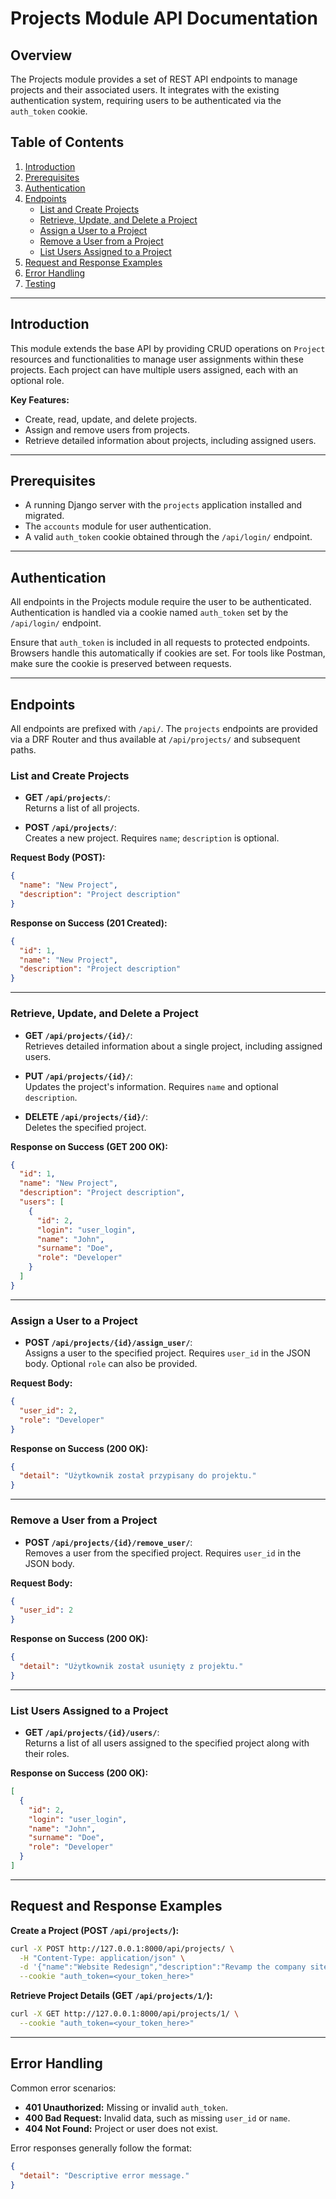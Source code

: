 # Projects Module API Documentation

## Overview

The Projects module provides a set of REST API endpoints to manage projects and their associated users. It integrates with the existing authentication system, requiring users to be authenticated via the `auth_token` cookie.

## Table of Contents

1. [Introduction](#introduction)
2. [Prerequisites](#prerequisites)
3. [Authentication](#authentication)
4. [Endpoints](#endpoints)
    - [List and Create Projects](#list-and-create-projects)
    - [Retrieve, Update, and Delete a Project](#retrieve-update-and-delete-a-project)
    - [Assign a User to a Project](#assign-a-user-to-a-project)
    - [Remove a User from a Project](#remove-a-user-from-a-project)
    - [List Users Assigned to a Project](#list-users-assigned-to-a-project)
5. [Request and Response Examples](#request-and-response-examples)
6. [Error Handling](#error-handling)
7. [Testing](#testing)

---

## Introduction

This module extends the base API by providing CRUD operations on `Project` resources and functionalities to manage user assignments within these projects. Each project can have multiple users assigned, each with an optional role.

**Key Features:**
- Create, read, update, and delete projects.
- Assign and remove users from projects.
- Retrieve detailed information about projects, including assigned users.

---

## Prerequisites

- A running Django server with the `projects` application installed and migrated.
- The `accounts` module for user authentication.
- A valid `auth_token` cookie obtained through the `/api/login/` endpoint.

---

## Authentication

All endpoints in the Projects module require the user to be authenticated. Authentication is handled via a cookie named `auth_token` set by the `/api/login/` endpoint.

Ensure that `auth_token` is included in all requests to protected endpoints. Browsers handle this automatically if cookies are set. For tools like Postman, make sure the cookie is preserved between requests.

---

## Endpoints

All endpoints are prefixed with `/api/`. The `projects` endpoints are provided via a DRF Router and thus available at `/api/projects/` and subsequent paths.

### List and Create Projects

- **GET `/api/projects/`**:  
  Returns a list of all projects.
  
- **POST `/api/projects/`**:  
  Creates a new project. Requires `name`; `description` is optional.

**Request Body (POST):**
```json
{
  "name": "New Project",
  "description": "Project description"
}
```

**Response on Success (201 Created):**
```json
{
  "id": 1,
  "name": "New Project",
  "description": "Project description"
}
```

---

### Retrieve, Update, and Delete a Project

- **GET `/api/projects/{id}/`**:  
  Retrieves detailed information about a single project, including assigned users.
  
- **PUT `/api/projects/{id}/`**:  
  Updates the project's information. Requires `name` and optional `description`.
  
- **DELETE `/api/projects/{id}/`**:  
  Deletes the specified project.

**Response on Success (GET 200 OK):**
```json
{
  "id": 1,
  "name": "New Project",
  "description": "Project description",
  "users": [
    {
      "id": 2,
      "login": "user_login",
      "name": "John",
      "surname": "Doe",
      "role": "Developer"
    }
  ]
}
```

---

### Assign a User to a Project

- **POST `/api/projects/{id}/assign_user/`**:  
  Assigns a user to the specified project. Requires `user_id` in the JSON body. Optional `role` can also be provided.

**Request Body:**
```json
{
  "user_id": 2,
  "role": "Developer"
}
```

**Response on Success (200 OK):**
```json
{
  "detail": "Użytkownik został przypisany do projektu."
}
```

---

### Remove a User from a Project

- **POST `/api/projects/{id}/remove_user/`**:  
  Removes a user from the specified project. Requires `user_id` in the JSON body.

**Request Body:**
```json
{
  "user_id": 2
}
```

**Response on Success (200 OK):**
```json
{
  "detail": "Użytkownik został usunięty z projektu."
}
```

---

### List Users Assigned to a Project

- **GET `/api/projects/{id}/users/`**:  
  Returns a list of all users assigned to the specified project along with their roles.

**Response on Success (200 OK):**
```json
[
  {
    "id": 2,
    "login": "user_login",
    "name": "John",
    "surname": "Doe",
    "role": "Developer"
  }
]
```

---

## Request and Response Examples

**Create a Project (POST `/api/projects/`):**
```bash
curl -X POST http://127.0.0.1:8000/api/projects/ \
  -H "Content-Type: application/json" \
  -d '{"name":"Website Redesign","description":"Revamp the company site"}' \
  --cookie "auth_token=<your_token_here>"
```

**Retrieve Project Details (GET `/api/projects/1/`):**
```bash
curl -X GET http://127.0.0.1:8000/api/projects/1/ \
  --cookie "auth_token=<your_token_here>"
```

---

## Error Handling

Common error scenarios:

- **401 Unauthorized:** Missing or invalid `auth_token`.
- **400 Bad Request:** Invalid data, such as missing `user_id` or `name`.
- **404 Not Found:** Project or user does not exist.

Error responses generally follow the format:
```json
{
  "detail": "Descriptive error message."
}
```